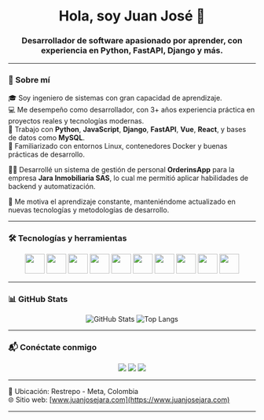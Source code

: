 <h1 align="center">Hola, soy Juan José 👋</h1>
<h3 align="center">Desarrollador de software apasionado por aprender, con experiencia en Python, FastAPI, Django y más.</h3>

---

### 🚀 Sobre mí

🎓 Soy ingeniero de sistemas con gran capacidad de aprendizaje.  
💻 Me desempeño como desarrollador, con 3+ años experiencia práctica en proyectos reales y tecnologías modernas.  
🔧 Trabajo con **Python**, **JavaScript**, **Django**, **FastAPI**, **Vue**, **React**, y bases de datos como **MySQL**.  
🐧 Familiarizado con entornos Linux, contenedores Docker y buenas prácticas de desarrollo.

👨‍💼 Desarrollé un sistema de gestión de personal **OrderinsApp** para la empresa **Jara Inmobiliaria SAS**, lo cual me permitió aplicar habilidades de backend y automatización.

🧠 Me motiva el aprendizaje constante, manteniéndome actualizado en nuevas tecnologías y metodologías de desarrollo.

---

### 🛠 Tecnologías y herramientas

<p align="center">
  <img src="https://cdn.jsdelivr.net/gh/devicons/devicon/icons/python/python-original.svg" width="40" />
  <img src="https://cdn.jsdelivr.net/gh/devicons/devicon/icons/fastapi/fastapi-original.svg" width="40" />
  <img src="https://cdn.jsdelivr.net/gh/devicons/devicon/icons/javascript/javascript-original.svg" width="40" />
  <img src="https://cdn.jsdelivr.net/gh/devicons/devicon/icons/typescript/typescript-original.svg" width="40" />
  <img src="https://cdn.jsdelivr.net/gh/devicons/devicon/icons/mysql/mysql-original.svg" width="40" />
  <img src="https://cdn.jsdelivr.net/gh/devicons/devicon/icons/mongodb/mongodb-original.svg" width="40" />
  <img src="https://cdn.jsdelivr.net/gh/devicons/devicon/icons/docker/docker-original.svg" width="40" />
  <img src="https://cdn.jsdelivr.net/gh/devicons/devicon/icons/react/react-original.svg" width="40" />
  <img src="https://cdn.jsdelivr.net/gh/devicons/devicon/icons/vuejs/vuejs-original.svg" width="40" />
  <img src="https://cdn.jsdelivr.net/gh/devicons/devicon/icons/linux/linux-original.svg" width="40" />
</p>

---

### 📊 GitHub Stats

<p align="center">
  <img src="https://github-readme-stats.vercel.app/api?username=juanj72&show_icons=true&theme=radical" alt="GitHub Stats" />
  <img src="https://github-readme-stats.vercel.app/api/top-langs/?username=juanj72&layout=compact&theme=radical" alt="Top Langs" />
</p>

---

### 📬 Conéctate conmigo

<p align="center">
  <a href="https://wa.me/573213437645"><img src="https://img.shields.io/badge/WhatsApp-25D366?style=for-the-badge&logo=whatsapp&logoColor=white" /></a>
  <a href="https://www.linkedin.com/in/juan-jos%C3%A9-jara-%C3%A1lvarez-a3a7731b4/"><img src="https://img.shields.io/badge/LinkedIn-blue?style=for-the-badge&logo=linkedin&logoColor=white" /></a>
  <a href="[https://www.instagram.com/](https://www.instagram.com/juanjara1078/)"><img src="https://img.shields.io/badge/Instagram-E4405F?style=for-the-badge&logo=instagram&logoColor=white" /></a>
</p>

---

📍 Ubicación: Restrepo - Meta, Colombia  
🌐 Sitio web: [www.juanjosejara.com](https://www.juanjosejara.com)

---

